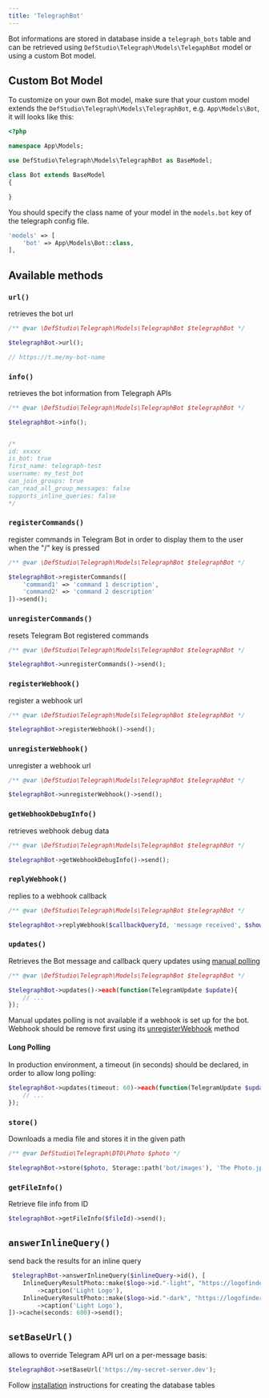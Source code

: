 ```yaml
---
title: 'TelegraphBot'
---
```


Bot informations are stored in database inside a `telegraph_bots` table and can be retrieved using `DefStudio\Telegraph\Models\TelegaphBot` model or using a custom Bot model.

## Custom Bot Model

To customize on your own Bot model, make sure that your custom model extends the `DefStudio\Telegraph\Models\TelegraphBot`, e.g. `App\Models\Bot`, it will looks like this:

```php
<?php

namespace App\Models;

use DefStudio\Telegraph\Models\TelegraphBot as BaseModel;

class Bot extends BaseModel
{

}
```

You should specify the class name of your model in the `models.bot` key of the telegraph config file.

```php
'models' => [
    'bot' => App\Models\Bot::class,
],
```

## Available methods

### `url()`

retrieves the bot url

```php
/** @var \DefStudio\Telegraph\Models\TelegraphBot $telegraphBot */

$telegraphBot->url();

// https://t.me/my-bot-name
```

### `info()`

retrieves the bot information from Telegraph APIs

```php
/** @var \DefStudio\Telegraph\Models\TelegraphBot $telegraphBot */

$telegraphBot->info();


/*
id: xxxxx
is_bot: true
first_name: telegraph-test
username: my_test_bot
can_join_groups: true
can_read_all_group_messages: false
supports_inline_queries: false
*/
```

### `registerCommands()`

register commands in Telegram Bot in order to display them to the user when the "/" key is pressed

```php
/** @var \DefStudio\Telegraph\Models\TelegraphBot $telegraphBot */

$telegraphBot->registerCommands([
    'command1' => 'command 1 description',
    'command2' => 'command 2 description'
])->send();
```

### `unregisterCommands()`

resets Telegram Bot registered commands

```php
/** @var \DefStudio\Telegraph\Models\TelegraphBot $telegraphBot */

$telegraphBot->unregisterCommands()->send();
```

### `registerWebhook()`

register a webhook url

```php
/** @var \DefStudio\Telegraph\Models\TelegraphBot $telegraphBot */

$telegraphBot->registerWebhook()->send();
```

### `unregisterWebhook()`

unregister a webhook url

```php
/** @var \DefStudio\Telegraph\Models\TelegraphBot $telegraphBot */

$telegraphBot->unregisterWebhook()->send();
```

### `getWebhookDebugInfo()`

retrieves webhook debug data

```php
/** @var \DefStudio\Telegraph\Models\TelegraphBot $telegraphBot */

$telegraphBot->getWebhookDebugInfo()->send();
```

### `replyWebhook()`

replies to a webhook callback

```php
/** @var \DefStudio\Telegraph\Models\TelegraphBot $telegraphBot */

$telegraphBot->replyWebhook($callbackQueryId, 'message received', $showAlert)->send();
```


### `updates()`

Retrieves the Bot message and callback query updates using [manual polling](/webhooks/manual-polling)

```php
/** @var \DefStudio\Telegraph\Models\TelegraphBot $telegraphBot */

$telegraphBot->updates()->each(function(TelegramUpdate $update){
    // ...
});
```

<alert type="alert">Manual updates polling is not available if a webhook is set up for the bot. Webhook should be remove first using its [unregisterWebhook](/webhooks/deleting-webhooks) method</alert>

#### Long Polling

In production environment, a timeout (in seconds) should be declared, in order to allow long polling:

```php
$telegraphBot->updates(timeout: 60)->each(function(TelegramUpdate $update){
    // ...
});
```


### `store()`

Downloads a media file and stores it in the given path

```php
/** @var DefStudio\Telegraph\DTO\Photo $photo */

$telegraphBot->store($photo, Storage::path('bot/images'), 'The Photo.jpg');
```

### `getFileInfo()`

Retrieve file info from ID

```php
$telegraphBot->getFileInfo($fileId)->send();
```


## `answerInlineQuery()`

send back the results for an inline query

```php
 $telegraphBot->answerInlineQuery($inlineQuery->id(), [
    InlineQueryResultPhoto::make($logo->id."-light", "https://logofinder.dev/$logo->id/light.jpg", "https://logofinder.dev/$logo->id/light/thumb.jpg")
        ->caption('Light Logo'),
    InlineQueryResultPhoto::make($logo->id."-dark", "https://logofinder.dev/$logo->id/dark.jpg", "https://logofinder.dev/$logo->id/dark/thumb.jpg")
        ->caption('Light Logo'),
])->cache(seconds: 600)->send();
```


## `setBaseUrl()`

allows to override Telegram API url on a per-message basis:

```php
$telegraphBot->setBaseUrl('https://my-secret-server.dev');
```




<alert type="alert">Follow [installation](/installation#set-up) instructions for creating the database tables</alert>


